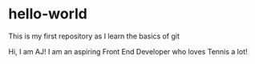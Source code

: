# hello-world
This is my first repository as I learn the basics of git

Hi, I am AJ! I am an aspiring Front End Developer who loves Tennis a lot!
